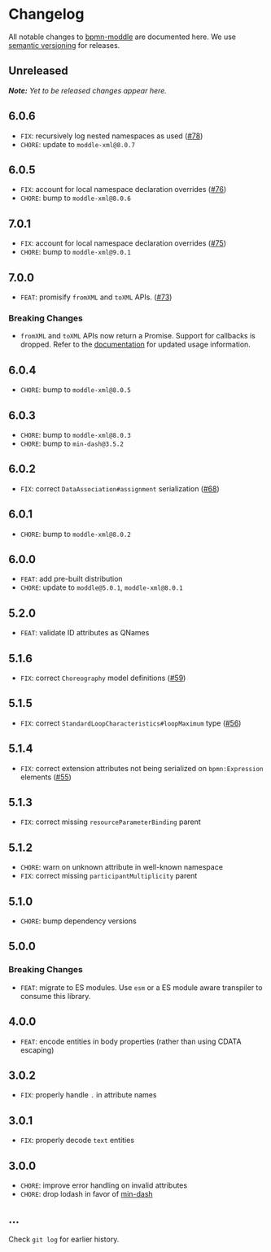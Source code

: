 # Changelog

All notable changes to [bpmn-moddle](https://github.com/bpmn-io/bpmn-moddle) are documented here. We use [semantic versioning](http://semver.org/) for releases.

## Unreleased

___Note:__ Yet to be released changes appear here._

## 6.0.6

* `FIX`: recursively log nested namespaces as used ([#78](https://github.com/bpmn-io/bpmn-moddle/pull/78))
* `CHORE`: update to `moddle-xml@8.0.7`

## 6.0.5

* `FIX`: account for local namespace declaration overrides ([#76](https://github.com/bpmn-io/bpmn-moddle/pull/76))
* `CHORE`: bump to `moddle-xml@8.0.6`

## 7.0.1

* `FIX`: account for local namespace declaration overrides ([#75](https://github.com/bpmn-io/bpmn-moddle/pull/75))
* `CHORE`: bump to `moddle-xml@9.0.1`

## 7.0.0

* `FEAT`: promisify `fromXML` and `toXML` APIs. ([#73](https://github.com/bpmn-io/bpmn-moddle/pull/73))

### Breaking Changes

* `fromXML` and `toXML` APIs now return a Promise. Support for callbacks is dropped. Refer to the [documentation](https://github.com/bpmn-io/bpmn-moddle#usage) for updated usage information.

## 6.0.4

* `CHORE`: bump to `moddle-xml@8.0.5`

## 6.0.3

* `CHORE`: bump to `moddle-xml@8.0.3`
* `CHORE`: bump to `min-dash@3.5.2`

## 6.0.2

* `FIX`: correct `DataAssociation#assignment` serialization ([#68](https://github.com/bpmn-io/bpmn-moddle/pull/68))

## 6.0.1

* `CHORE`: bump to `moddle-xml@8.0.2`

## 6.0.0

* `FEAT`: add pre-built distribution
* `CHORE`: update to `moddle@5.0.1`, `moddle-xml@8.0.1`

## 5.2.0

* `FEAT`: validate ID attributes as QNames

## 5.1.6

* `FIX`: correct `Choreography` model definitions ([#59](https://github.com/bpmn-io/bpmn-moddle/issues/59))

## 5.1.5

* `FIX`: correct `StandardLoopCharacteristics#loopMaximum` type ([#56](https://github.com/bpmn-io/bpmn-moddle/issues/56))

## 5.1.4

* `FIX`: correct extension attributes not being serialized on `bpmn:Expression` elements ([#55](https://github.com/bpmn-io/bpmn-moddle/issues/55))

## 5.1.3

* `FIX`: correct missing `resourceParameterBinding` parent

## 5.1.2

* `CHORE`: warn on unknown attribute in well-known namespace
* `FIX`: correct missing `participantMultiplicity` parent

## 5.1.0

* `CHORE`: bump dependency versions

## 5.0.0

### Breaking Changes

* `FEAT`: migrate to ES modules. Use `esm` or a ES module aware transpiler to consume this library.

## 4.0.0

* `FEAT`: encode entities in body properties (rather than using CDATA escaping)

## 3.0.2

* `FIX`: properly handle `.` in attribute names

## 3.0.1

* `FIX`: properly decode `text` entities

## 3.0.0

* `CHORE`: improve error handling on invalid attributes
* `CHORE`: drop lodash in favor of [min-dash](https://github.com/bpmn-io/min-dash)

## ...

Check `git log` for earlier history.
